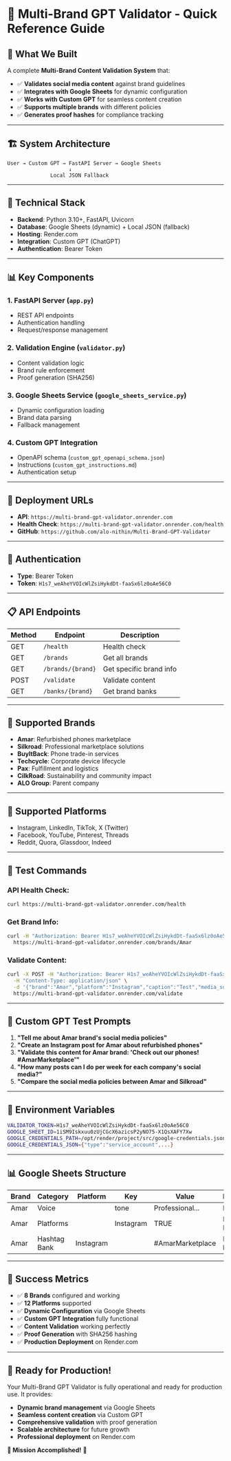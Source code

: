 # 🚀 Multi-Brand GPT Validator - Quick Reference Guide

## 🎯 **What We Built**

A complete **Multi-Brand Content Validation System** that:
- ✅ **Validates social media content** against brand guidelines
- ✅ **Integrates with Google Sheets** for dynamic configuration
- ✅ **Works with Custom GPT** for seamless content creation
- ✅ **Supports multiple brands** with different policies
- ✅ **Generates proof hashes** for compliance tracking

---

## 🏗️ **System Architecture**

```
User → Custom GPT → FastAPI Server → Google Sheets
                    ↓
              Local JSON Fallback
```

---

## 🔧 **Technical Stack**

- **Backend**: Python 3.10+, FastAPI, Uvicorn
- **Database**: Google Sheets (dynamic) + Local JSON (fallback)
- **Hosting**: Render.com
- **Integration**: Custom GPT (ChatGPT)
- **Authentication**: Bearer Token

---

## 📊 **Key Components**

### **1. FastAPI Server** (`app.py`)
- REST API endpoints
- Authentication handling
- Request/response management

### **2. Validation Engine** (`validator.py`)
- Content validation logic
- Brand rule enforcement
- Proof generation (SHA256)

### **3. Google Sheets Service** (`google_sheets_service.py`)
- Dynamic configuration loading
- Brand data parsing
- Fallback management

### **4. Custom GPT Integration**
- OpenAPI schema (`custom_gpt_openapi_schema.json`)
- Instructions (`custom_gpt_instructions.md`)
- Authentication setup

---

## 🚀 **Deployment URLs**

- **API**: `https://multi-brand-gpt-validator.onrender.com`
- **Health Check**: `https://multi-brand-gpt-validator.onrender.com/health`
- **GitHub**: `https://github.com/alo-nithin/Multi-Brand-GPT-Validator`

---

## 🔑 **Authentication**

- **Type**: Bearer Token
- **Token**: `H1s7_weAheYVOIcWlZsiHykdDt-faaSx6lz0oAe56C0`

---

## 📋 **API Endpoints**

| Method | Endpoint | Description |
|--------|----------|-------------|
| GET | `/health` | Health check |
| GET | `/brands` | Get all brands |
| GET | `/brands/{brand}` | Get specific brand info |
| POST | `/validate` | Validate content |
| GET | `/banks/{brand}` | Get brand banks |

---

## 🎯 **Supported Brands**

- **Amar**: Refurbished phones marketplace
- **Silkroad**: Professional marketplace solutions
- **BuyItBack**: Phone trade-in services
- **Techcycle**: Corporate device lifecycle
- **Pax**: Fulfillment and logistics
- **CilkRoad**: Sustainability and community impact
- **ALO Group**: Parent company

---

## 📱 **Supported Platforms**

- Instagram, LinkedIn, TikTok, X (Twitter)
- Facebook, YouTube, Pinterest, Threads
- Reddit, Quora, Glassdoor, Indeed

---

## 🧪 **Test Commands**

### **API Health Check:**
```bash
curl https://multi-brand-gpt-validator.onrender.com/health
```

### **Get Brand Info:**
```bash
curl -H "Authorization: Bearer H1s7_weAheYVOIcWlZsiHykdDt-faaSx6lz0oAe56C0" \
  https://multi-brand-gpt-validator.onrender.com/brands/Amar
```

### **Validate Content:**
```bash
curl -X POST -H "Authorization: Bearer H1s7_weAheYVOIcWlZsiHykdDt-faaSx6lz0oAe56C0" \
  -H "Content-Type: application/json" \
  -d '{"brand":"Amar","platform":"Instagram","caption":"Test","media_suggestion":{"type":"single_image"}}' \
  https://multi-brand-gpt-validator.onrender.com/validate
```

---

## 🤖 **Custom GPT Test Prompts**

1. **"Tell me about Amar brand's social media policies"**
2. **"Create an Instagram post for Amar about refurbished phones"**
3. **"Validate this content for Amar brand: 'Check out our phones! #AmarMarketplace'"**
4. **"How many posts can I do per week for each company's social media?"**
5. **"Compare the social media policies between Amar and Silkroad"**

---

## 🔧 **Environment Variables**

```bash
VALIDATOR_TOKEN=H1s7_weAheYVOIcWlZsiHykdDt-faaSx6lz0oAe56C0
GOOGLE_SHEET_ID=1iSM9Iskxuu0zUjCGcX6azicsP2yNO75-X1QsXAFY7Xw
GOOGLE_CREDENTIALS_PATH=/opt/render/project/src/google-credentials.json
GOOGLE_CREDENTIALS_JSON={"type":"service_account",...}
```

---

## 📊 **Google Sheets Structure**

| Brand | Category | Platform | Key | Value | Description | Required |
|-------|----------|----------|-----|-------|-------------|----------|
| Amar | Voice | | tone | Professional... | Brand tone | Yes |
| Amar | Platforms | | Instagram | TRUE | Enable Instagram | Yes |
| Amar | Hashtag Bank | Instagram | | #AmarMarketplace | Primary hashtag | Yes |

---

## 🎉 **Success Metrics**

- ✅ **8 Brands** configured and working
- ✅ **12 Platforms** supported
- ✅ **Dynamic Configuration** via Google Sheets
- ✅ **Custom GPT Integration** fully functional
- ✅ **Content Validation** working perfectly
- ✅ **Proof Generation** with SHA256 hashing
- ✅ **Production Deployment** on Render.com

---

## 🚀 **Ready for Production!**

Your Multi-Brand GPT Validator is fully operational and ready for production use. It provides:

- **Dynamic brand management** via Google Sheets
- **Seamless content creation** via Custom GPT
- **Comprehensive validation** with proof generation
- **Scalable architecture** for future growth
- **Professional deployment** on Render.com

**🎯 Mission Accomplished!** 🎉
